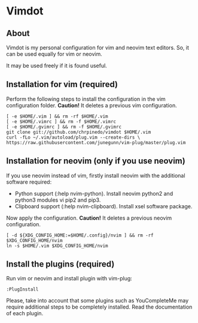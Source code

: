 # Vimdot

## About

Vimdot is my personal configuration for vim and neovim text editors.
So, it can be used equally for vim or neovim.

It may be used freely if it is found useful.


## Installation for vim (required)

Perform the following steps to install the configuration in the vim configuration folder.
**Caution!** It deletes a previous vim configuration.

    [ -e $HOME/.vim ] && rm -rf $HOME/.vim
    [ -e $HOME/.vimrc ] && rm -f $HOME/.vimrc
    [ -e $HOME/.gvimrc ] && rm -f $HOME/.gvimrc
    git clone git://github.com/chrpinedo/vimdot $HOME/.vim
    curl -fLo ~/.vim/autoload/plug.vim --create-dirs \
	https://raw.githubusercontent.com/junegunn/vim-plug/master/plug.vim


## Installation for neovim (only if you use neovim)

If you use neovim instead of vim, firstly install neovim with the additional software required:

- Python support (:help nvim-python). Install neovim python2 and python3 modules vi pip2 and pip3.
- Clipboard support (:help nvim-clipboard). Install xsel software package.

Now apply the configuration. 
**Caution!** It deletes a previous neovim configuration.

    [ -d ${XDG_CONFIG_HOME:=$HOME/.config}/nvim ] && rm -rf $XDG_CONFIG_HOME/nvim
    ln -s $HOME/.vim $XDG_CONFIG_HOME/nvim


## Install the plugins (required)

Run vim or neovim and install plugin with vim-plug:

    :PlugInstall

Please, take into account that some plugins such as YouCompleteMe may require additional steps to be completely installed. Read the documentation of each plugin.
